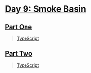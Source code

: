 # [Day 9: Smoke Basin](https://adventofcode.com/2021/day/9)

## [Part One](https://adventofcode.com/2021/day/9#part1)

> [TypeScript](/solutions/typescript/2021/09/src/p1.ts)

## [Part Two](https://adventofcode.com/2021/day/9#part2)

> [TypeScript](/solutions/typescript/2021/09/src/p2.ts)
